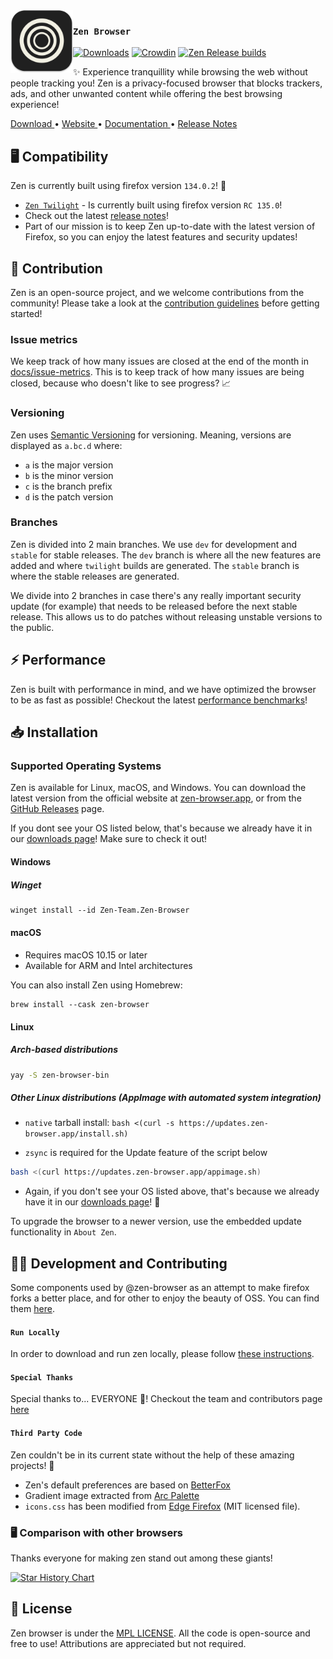 <img src="./docs/assets/zen-dark.svg" width="100px" align="left">

### `Zen Browser`

[![Downloads](https://img.shields.io/github/downloads/zen-browser/desktop/total.svg)](https://github.com/zen-browser/desktop/releases)
[![Crowdin](https://badges.crowdin.net/zen-browser/localized.svg)](https://crowdin.com/project/zen-browser)
[![Zen Release builds](https://github.com/zen-browser/desktop/actions/workflows/build.yml/badge.svg?branch=stable)](https://github.com/zen-browser/desktop/actions/workflows/build.yml)

✨ Experience tranquillity while browsing the web without people tracking you! Zen is a privacy-focused browser that blocks trackers, ads, and other unwanted content while offering the best browsing experience!

<div flex="true">
  <a href="https://zen-browser.app/download">
    Download
  </a>
  •
  <a href="https://zen-browser.app">
    Website
  </a>
  •
  <a href="https://docs.zen-browser.app">
    Documentation
  </a>
  •
  <a href="https://zen-browser.app/release-notes/latest">
    Release Notes
  </a>
</div>

## 🖥️ Compatibility

Zen is currently built using firefox version `134.0.2`! 🚀

- [`Zen Twilight`](https://zen-browser.app/download?twilight) - Is currently built using firefox version `RC 135.0`!
- Check out the latest [release notes](https://zen-browser.app/release-notes)!
- Part of our mission is to keep Zen up-to-date with the latest version of Firefox, so you can enjoy the latest features and security updates!

## 🤝 Contribution

Zen is an open-source project, and we welcome contributions from the community! Please take a look at the [contribution guidelines](./docs/contribute.md) before getting started!

### Issue metrics

We keep track of how many issues are closed at the end of the month in [docs/issue-metrics](./docs/issue-metrics). This is to keep track of how many issues are being closed, because who doesn't like to see progress? 📈

### Versioning

Zen uses [Semantic Versioning](https://semver.org/) for versioning. Meaning, versions are displayed as `a.bc.d` where:

- `a` is the major version
- `b` is the minor version
- `c` is the branch prefix
- `d` is the patch version

### Branches

Zen is divided into 2 main branches. We use `dev` for development and `stable` for stable releases. The `dev` branch is where all the new features are added and where `twilight` builds are generated. The `stable` branch is where the stable releases are generated.

We divide into 2 branches in case there's any really important security update (for example) that needs to be released before the next stable release. This allows us to do patches without releasing unstable versions to the public.

## ⚡ Performance

Zen is built with performance in mind, and we have optimized the browser to be as fast as possible! Checkout the latest [performance benchmarks](https://docs.zen-browser.app/benchmarks)!

## 📥 Installation

### Supported Operating Systems

Zen is available for Linux, macOS, and Windows. You can download the latest version from the official website at [zen-browser.app](https://zen-browser.app/download), or from the [GitHub Releases](https://github.com/zen-browser/desktop/releases) page.

If you dont see your OS listed below, that's because we already have it in our [downloads page](https://zen-browser.app/download)! Make sure to check it out!

#### Windows

##### Winget

```ps
winget install --id Zen-Team.Zen-Browser
```

#### macOS

- Requires macOS 10.15 or later
- Available for ARM and Intel architectures

You can also install Zen using Homebrew:

```
brew install --cask zen-browser
```

#### Linux

##### Arch-based distributions

```sh
yay -S zen-browser-bin
```

##### Other Linux distributions (AppImage with automated system integration)

- `native` tarball install:
  `bash <(curl -s https://updates.zen-browser.app/install.sh)`

- `zsync` is required for the Update feature of the script below

```sh
bash <(curl https://updates.zen-browser.app/appimage.sh)
```

- Again, if you don't see your OS listed above, that's because we already have it in our [downloads page](https://zen-browser.app/download)! 🔄

To upgrade the browser to a newer version, use the embedded update functionality in `About Zen`.

## 👨‍💻 Development and Contributing

Some components used by @zen-browser as an attempt to make firefox forks a better place, and for other to enjoy the beauty of OSS. You can find them [here](https://github.com/zen-browser/desktop/tree/dev/src/browser/base/zen-components).

#### `Run Locally`

In order to download and run zen locally, please follow [these instructions](https://docs.zen-browser.app/building).

#### `Special Thanks`

Special thanks to... EVERYONE 🎉! Checkout the team and contributors page [here](https://zen-browser.app/about)

#### `Third Party Code`

Zen couldn't be in its current state without the help of these amazing projects! 🙏

- Zen's default preferences are based on [BetterFox](https://github.com/yokoffing/Betterfox)
- Gradient image extracted from [Arc Palette](https://github.com/neurokitti/Arc_Palette)
- `icons.css` has been modified from [Edge Firefox](https://github.com/bmFtZQ/edge-frfox) (MIT licensed file).

### 🖥️ Comparison with other browsers

Thanks everyone for making zen stand out among these giants!

[![Star History Chart](https://api.star-history.com/svg?repos=zen-browser/desktop,chromium/chromium,brave/brave-browser&type=Date)](https://star-history.com/#zen-browser/desktop&chromium/chromium&brave/brave-browser&Date)

## 📄 License

Zen browser is under the [MPL LICENSE](./LICENSE). All the code is open-source and free to use! Attributions are appreciated but not required.
